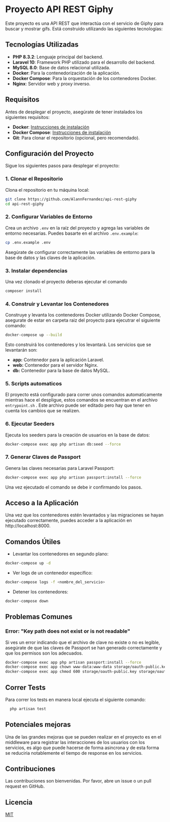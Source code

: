 # Proyecto API REST Giphy

Este proyecto es una API REST que interactúa con el servicio de Giphy para buscar y mostrar gifs. Está construido utilizando las siguientes tecnologías:

## Tecnologías Utilizadas

- **PHP 8.3.2**: Lenguaje principal del backend.
- **Laravel 10**: Framework PHP utilizado para el desarrollo del backend.
- **MySQL 8.0**: Base de datos relacional utilizada.
- **Docker**: Para la contenedorización de la aplicación.
- **Docker Compose**: Para la orquestación de los contenedores Docker.
- **Nginx**: Servidor web y proxy inverso.

## Requisitos

Antes de desplegar el proyecto, asegúrate de tener instalados los siguientes requisitos:

- **Docker**: [Instrucciones de instalación](https://docs.docker.com/get-docker/)
- **Docker Compose**: [Instrucciones de instalación](https://docs.docker.com/compose/install/)
- **Git**: Para clonar el repositorio (opcional, pero recomendado).

## Configuración del Proyecto

Sigue los siguientes pasos para desplegar el proyecto:

### 1. Clonar el Repositorio

Clona el repositorio en tu máquina local:

```sh
git clone https://github.com/AlannFernandez/api-rest-giphy
cd api-rest-giphy
```

### 2. Configurar Variables de Entorno

Crea un archivo `.env` en la raíz del proyecto y agrega las variables de entorno necesarias. Puedes basarte en el archivo `.env.example`:

``` sh
cp .env.example .env
```
Asegúrate de configurar correctamente las variables de entorno para la base de datos y las claves de la aplicación.

### 3. Instalar dependencias
Una vez clonado el proyecto deberas ejecutar el comando

```sh
composer install
```

### 4. Construir y Levantar los Contenedores

Construye y levanta los contenedores Docker utilizando Docker Compose, asegurate de estar en carpeta raiz del proyecto para ejecutrar el siguiente comando:
``` sh
docker-compose up --build
```

Esto construirá los contenedores y los levantará. Los servicios que se levantarán son:

- **app:** Contenedor para la aplicación Laravel.
- **web:** Contenedor para el servidor Nginx.
- **db:** Contenedor para la base de datos MySQL.

### 5. Scripts automaticos 
El proyecto está configurado para correr unos comandos automaticamente mientras hace el despligue, estos comandos se encuentran en el archivo `entrypoint.sh` . Este archivo puede ser editado pero hay que tener en cuenta los cambios que se realizen.


### 6. Ejecutar Seeders
Ejecuta los seeders para la creación de usuarios en la base de datos:

``` sh
docker-compose exec app php artisan db:seed --force
```

### 7. Generar Claves de Passport
Genera las claves necesarias para Laravel Passport:

``` sh
docker-compose exec app php artisan passport:install --force
```
Una vez ejecutado el comando se debe ir confirmando los pasos.

## Acceso a la Aplicación
Una vez que los contenedores estén levantados y las migraciones se hayan ejecutado correctamente, puedes acceder a la aplicación en http://localhost:8000.

## Comandos Útiles
- Levantar los contenedores en segundo plano:

```sh
docker-compose up -d

```

- Ver logs de un contenedor específico:
```sh
docker-compose logs -f <nombre_del_servicio>
```

- Detener los contenedores:
```sh
docker-compose down
```

## Problemas Comunes
### Error: "Key path does not exist or is not readable"
Si ves un error indicando que el archivo de clave no existe o no es legible, asegúrate de que las claves de Passport se han generado correctamente y que los permisos son los adecuados.

``` sh
docker-compose exec app php artisan passport:install --force
docker-compose exec app chown www-data:www-data storage/oauth-public.key storage/oauth-private.key
docker-compose exec app chmod 600 storage/oauth-public.key storage/oauth-private.key

```
## Correr Tests

Para correr los tests en manera local ejecuta el siguiente comando:

```bash
  php artisan test

```


## Potenciales mejoras
Una de las grandes mejoras que se pueden realizar en el proyecto es en el middleware para registrar las interacciones de los usuarios con los servicios, es algo que puede hacerse de forma asincrona y de esta forma se reduciria notablemente el tiempo de response en los servicios.

## Contribuciones
Las contribuciones son bienvenidas. Por favor, abre un issue o un pull request en GitHub.



## Licencia

[MIT](https://choosealicense.com/licenses/mit/)

